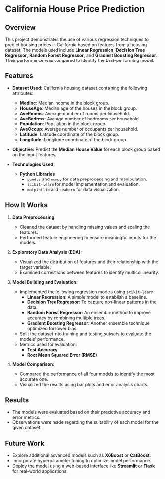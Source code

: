 # California House Price Prediction

## Overview

This project demonstrates the use of various regression techniques to predict housing prices in California based on features from a housing dataset. The models used include **Linear Regression**, **Decision Tree Regressor**, **Random Forest Regressor**, and **Gradient Boosting Regressor**. Their performance was compared to identify the best-performing model.

## Features

- **Dataset Used:** California housing dataset containing the following attributes:
  - **MedInc**: Median income in the block group.
  - **HouseAge**: Median age of the houses in the block group.
  - **AveRooms**: Average number of rooms per household.
  - **AveBedrms**: Average number of bedrooms per household.
  - **Population**: Population in the block group.
  - **AveOccup**: Average number of occupants per household.
  - **Latitude**: Latitude coordinate of the block group.
  - **Longitude**: Longitude coordinate of the block group.

- **Objective:** Predict the **Median House Value** for each block group based on the input features.

- **Technologies Used:**
  - **Python Libraries**:
    - `pandas` and `numpy` for data preprocessing and manipulation.
    - `scikit-learn` for model implementation and evaluation.
    - `matplotlib` and `seaborn` for data visualization.

## How It Works

1. **Data Preprocessing**:
   - Cleaned the dataset by handling missing values and scaling the features.
   - Performed feature engineering to ensure meaningful inputs for the models.

2. **Exploratory Data Analysis (EDA):**
   - Visualized the distribution of features and their relationship with the target variable.
   - Examined correlations between features to identify multicollinearity.

3. **Model Building and Evaluation:**
   - Implemented the following regression models using `scikit-learn`:
     - **Linear Regression**: A simple model to establish a baseline.
     - **Decision Tree Regressor**: To capture non-linear patterns in the data.
     - **Random Forest Regressor**: An ensemble method to improve accuracy by combining multiple trees.
     - **Gradient Boosting Regressor**: Another ensemble technique optimized for lower bias.
   - Split the dataset into training and testing subsets to evaluate the models’ performance.
   - Metrics used for evaluation:
     - **Test Accuracy**
     - **Root Mean Squared Error (RMSE)**

4. **Model Comparison:**
   - Compared the performance of all four models to identify the most accurate one.
   - Visualized the results using bar plots and error analysis charts.

## Results

- The models were evaluated based on their predictive accuracy and error metrics.
- Observations were made regarding the suitability of each model for the given dataset.

## Future Work

- Explore additional advanced models such as **XGBoost** or **CatBoost**.
- Incorporate hyperparameter tuning to optimize model performance.
- Deploy the model using a web-based interface like **Streamlit** or **Flask** for real-world applications.


